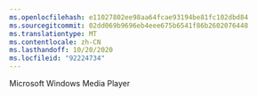 ```yaml
---
ms.openlocfilehash: e11027802ee98aa64fcae93194be81fc102dbd84
ms.sourcegitcommit: 02dd069b9696eb4eee675b6541f86b2602076448
ms.translationtype: MT
ms.contentlocale: zh-CN
ms.lasthandoff: 10/20/2020
ms.locfileid: "92224734"
---
```

Microsoft Windows Media Player